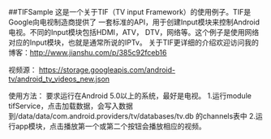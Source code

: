 ##TIFSample
这是一个关于TIF（TV input Framework）的使用例子。TIF是Google向电视制造商提供了
一套标准的API，用于创建Input模块来控制Android电视。不同的Input模块包括HDMI，ATV，
DTV，网络等。这个例子是使用网络对应的Input模块，也就是通常所说的IPTv。
关于TIF更详细的介绍欢迎访问我的博客：http://www.jianshu.com/p/385c92fceb16

视频源：
https://storage.googleapis.com/android-tv/android_tv_videos_new.json

使用方法：
要求运行在Android 5.0以上的系统，最好是电视。
1.运行module tifService，点击加载数据，会写入数据到/data/data/com.android.providers/tv/databases/tv.db 的channels表中
2.运行app模块，点击播放第一个或第二个按钮会播放相应的视频。

